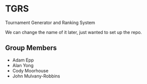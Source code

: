 # TGRS
Tournament Generator and Ranking System

We can change the name of it later, just wanted to set up the repo.

Group Members
-------------
- Adam Epp
- Alan Yong
- Cody Moorhouse
- John Mulvany-Robbins
